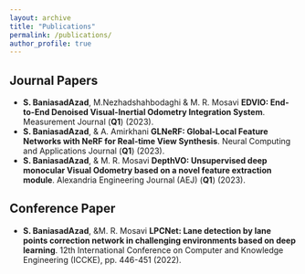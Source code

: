 ```yaml
---
layout: archive
title: "Publications"
permalink: /publications/
author_profile: true
---
```


## Journal Papers

- **S. BaniasadAzad**, M.Nezhadshahbodaghi & M. R. Mosavi **EDVIO: End-to-End Denoised Visual-Inertial Odometry Integration System**. Measurement Journal (**Q1**) (2023).
- **S. BaniasadAzad**, & A. Amirkhani **GLNeRF: Global-Local Feature Networks with NeRF for Real-time View Synthesis**. Neural Computing and Applications Journal (**Q1**) (2023).
- **S. BaniasadAzad**, & M. R. Mosavi **DepthVO: Unsupervised deep monocular Visual Odometry based on a novel feature extraction module**. Alexandria Engineering Journal (AEJ) (**Q1**) (2023).
## Conference Paper
- **S. BaniasadAzad**, &M. R. Mosavi **LPCNet: Lane detection by lane points correction network in challenging environments based on deep learning**. 12th International Conference on Computer and Knowledge Engineering (ICCKE), pp. 446-451 (2022).



